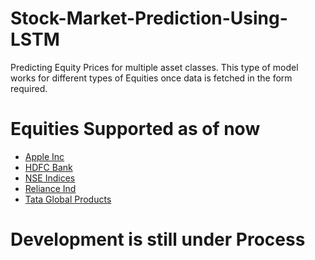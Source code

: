 # Stock-Market-Prediction-Using-LSTM
Predicting Equity Prices for multiple asset classes. This type of model works for different types of Equities once data is fetched in the form required. 

# Equities Supported as of now 
<ul>
<li><a href="https://github.com/ChintzRuparel/Stock-Market-Prediction-Using-LSTM/tree/main/Apple">Apple Inc</a></li>
<li><a href="https://github.com/ChintzRuparel/Stock-Market-Prediction-Using-LSTM/tree/main/HDFC%20Bank">HDFC Bank</a></li>
<li><a href="https://github.com/ChintzRuparel/Stock-Market-Prediction-Using-LSTM/tree/main">NSE Indices</a></li>
<li><a href="https://github.com/ChintzRuparel/Stock-Market-Prediction-Using-LSTM/tree/main/Reliance">Reliance Ind</a></li>
<li><a href="https://github.com/ChintzRuparel/Stock-Market-Prediction-Using-LSTM/tree/main/Tata%20Global">Tata Global Products</a></li>
</ul>


# Development is still under Process    

